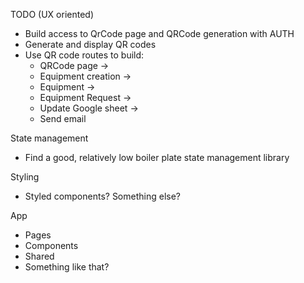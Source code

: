 TODO (UX oriented)
- Build access to QrCode page and QRCode generation with AUTH
- Generate and display QR codes
- Use QR code routes to build: 
  - QRCode page -> 
  - Equipment creation -> 
  - Equipment -> 
  - Equipment Request ->
  - Update Google sheet ->
  - Send email


State management
- Find a good, relatively low boiler plate state management library

Styling
- Styled components? Something else?

App
- Pages
- Components
- Shared
- Something like that?